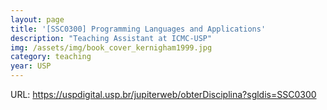 ```yaml
---
layout: page
title: '[SSC0300] Programming Languages and Applications'
description: "Teaching Assistant at ICMC-USP"
img: /assets/img/book_cover_kernigham1999.jpg
category: teaching
year: USP
---
```


URL: <https://uspdigital.usp.br/jupiterweb/obterDisciplina?sgldis=SSC0300>